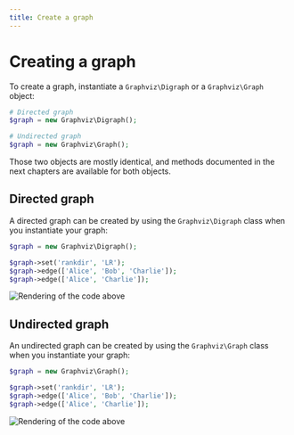 ```yaml
---
title: Create a graph
---
```


Creating a graph
================

To create a graph, instantiate a ``Graphviz\Digraph`` or a ``Graphviz\Graph``
object:

```php
# Directed graph
$graph = new Graphviz\Digraph();

# Undirected graph
$graph = new Graphviz\Graph();
```

Those two objects are mostly identical, and methods documented in the next
chapters are available for both objects.

Directed graph
--------------

A directed graph can be created by using the ``Graphviz\Digraph`` class when you
instantiate your graph:

<!-- Graph -->
```php
$graph = new Graphviz\Digraph();

$graph->set('rankdir', 'LR');
$graph->edge(['Alice', 'Bob', 'Charlie']);
$graph->edge(['Alice', 'Charlie']);
```
![Rendering of the code above](_gifs/creation.0.png)

Undirected graph
----------------

An undirected graph can be created by using the ``Graphviz\Graph`` class when
you instantiate your graph:

<!-- Graph -->
```php
$graph = new Graphviz\Graph();

$graph->set('rankdir', 'LR');
$graph->edge(['Alice', 'Bob', 'Charlie']);
$graph->edge(['Alice', 'Charlie']);
```
![Rendering of the code above](_gifs/creation.1.png)
